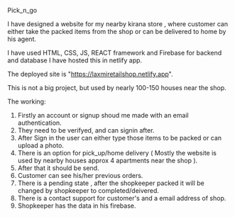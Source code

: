 Pick_n_go

I have designed a website for my nearby kirana store , where customer can either take the packed items from the shop or can be delivered to home by his agent.

I have used HTML, CSS, JS, REACT framework and Firebase for backend and database I have hosted this in netlify app.

The deployed site is "https://laxmiretailshop.netlify.app".

This is not a big project, but used by nearly 100-150 houses near the shop.

The working:

  1. Firstly an account or signup shoud me made with an email authentication.
  2. They need to be verifyed, and can signin after.
  3. After Sign in the user can either type those items to be packed or can upload a photo.
  4. There is an option for pick_up/home delivery ( Mostly the website is used by nearby houses approx 4 apartments near the shop ).
  5. After that it should be send.
  6. Customer can see his/her previous orders.
  7. There is a pending state , after the shopkeeper packed it will be changed by shopkeeper to completed/deivered.
  8. There is a contact support for customer's and a email address of shop.
  9. Shopkeeper has the data in his firebase.
